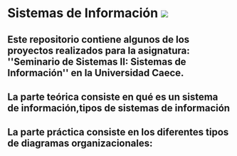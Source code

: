 # Sistemas de Información <img src="https://img.icons8.com/ios-filled/50/000000/stacked-organizational-chart-highlighted-parent-node.png"/>
## Este repositorio contiene algunos de los proyectos realizados para la asignatura: ''Seminario de Sistemas II: Sistemas de Información'' en la Universidad Caece.
## La parte teórica consiste en qué es un sistema de información,tipos de sistemas de información
## La parte práctica consiste en los diferentes tipos de diagramas organizacionales:
